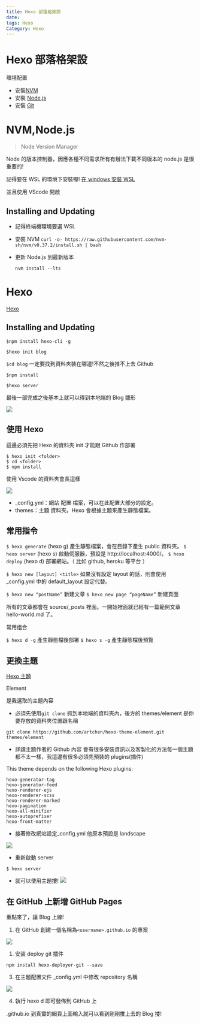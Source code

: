 ```yaml
---
title: Hexo 部落格架設
date:
tags: Hexo
Category: Hexo
---
```


# Hexo 部落格架設

環境配置

- 安裝[NVM](https://github.com/nvm-sh/nvm)
- 安裝 [Node.js](https://nodejs.org/en/)
- 安裝 [Git](https://git-scm.com/)

# NVM,Node.js

> Node Version Manager

Node 的版本控制器，因應各種不同需求所有有辦法下載不同版本的 node.js 是很重要的!

記得要在 WSL 的環境下安裝喔!
[在 windows 安裝 WSL](https://hackmd.io/csXtjcARRWmb9AS3mKC1oQ)

並且使用 VScode 開啟

## Installing and Updating

- 記得終端機環境要選 WSL

- 安裝 NVM
  `curl -o- https://raw.githubusercontent.com/nvm-sh/nvm/v0.37.2/install.sh | bash`

- 更新 Node.js 到最新版本

  `nvm install --lts`

# Hexo

[Hexo](https://hexo.io/zh-tw/)

## Installing and Updating

`$npm install hexo-cli -g`

`$hexo init blog`

`$cd blog` 一定要找到資料夾裝在哪邊!不然之後推不上去 Github

`$npm install`

`$hexo server`

最後一部完成之後基本上就可以得到本地端的 Blog 雛形

![](https://i.imgur.com/XSOHz0O.png)

## 使用 Hexo

這邊必須先把 Hexo 的資料夾 init 才能跟 Github 作部署

```
$ hexo init <folder>
$ cd <folder>
$ npm install
```

使用 Vscode 的資料夾會長這樣

![](https://i.imgur.com/zjxzycC.png)

- \_config.yml：網站 配置 檔案，可以在此配置大部分的設定。
- themes：主題 資料夾。Hexo 會根據主題來產生靜態檔案。

## 常用指令

`$ hexo generate` (hexo g) 產生靜態檔案，會在目錄下產生 public 資料夾。
`$ hexo server` (hexo s) 啟動伺服器，預設是 http://localhost:4000/。
`$ hexo deploy` (hexo d) 部署網站。（ 比如 github, heroku 等平台 ）

`$ hexo new [layout] <title>` 如果沒有設定 layout 的話，則會使用 \_config.yml 中的 default_layout 設定代替。

`$ hexo new “postName”` 新建文章
`$ hexo new page “pageName”` 新建頁面

所有的文章都會在 source/\_posts 裡面。一開始裡面就已經有一篇範例文章 hello-world.md 了。

常用组合

`$ hexo d -g` 產生靜態檔後部署
`$ hexo s -g` 產生靜態檔後預覽

## 更換主題

[Hexo 主題](https://hexo.io/themes/)

Element

是我選取的主題內容

- 必須先使用`git clone`
  抓到本地端的資料夾內，後方的 themes/element 是你要存放的資料夾位置跟名稱

`git clone https://github.com/artchen/hexo-theme-element.git themes/element`

- 詳讀主題作者的 Github 內容
  會有很多安裝資訊以及客製化的方法每一個主題都不太一樣，我這邊有很多必須先預裝的 plugins(插件)

This theme depends on the following Hexo plugins:

```
hexo-generator-tag
hexo-generator-feed
hexo-renderer-ejs
hexo-renderer-scss
hexo-renderer-marked
hexo-pagination
hexo-all-minifier
hexo-autoprefixer
hexo-front-matter
```

- 接著修改網站設定\_config.yml
  他原本預設是 landscape

![](https://i.imgur.com/p8oEqjl.png)

- 重新啟動 server

`$ hexo server`

- 就可以使用主題摟!
  ![](https://i.imgur.com/L3WEgGZ.png)

## 在 GitHub 上新增 GitHub Pages

重點來了，讓 Blog 上線!

1. 在 GitHub 創建一個名稱為`<username>.github.io` 的專案

![](https://i.imgur.com/JRF24hO.png)

1. 安装 deploy git 插件

`npm install hexo-deployer-git --save`

3. 在主題配置文件 \_config.yml 中修改 repository 名稱

![](https://i.imgur.com/Yf9M7VM.png)

4. 執行 hexo d 即可發佈到 GitHub 上

<username>.github.io 到真實的網頁上面輸入就可以看到剛剛推上去的 Blog 搂!
